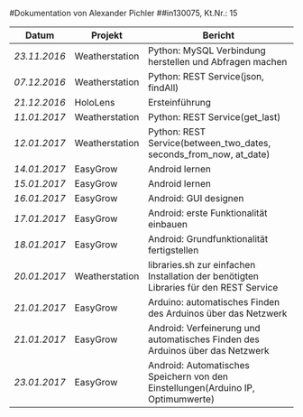 #Dokumentation von Alexander Pichler
##in130075, Kt.Nr.: 15


| Datum | Projekt | Bericht |
|---|---|---|
|*23.11.2016*|Weatherstation|Python: MySQL Verbindung herstellen und Abfragen machen|
|*07.12.2016*|Weatherstation|Python: REST Service(json, findAll)|
|*21.12.2016*|HoloLens|Ersteinführung|
|*11.01.2017*|Weatherstation|Python: REST Service(get_last)|
|*12.01.2017*|Weatherstation|Python: REST Service(between_two_dates, seconds_from_now, at_date)|
|*14.01.2017*|EasyGrow|Android lernen|
|*15.01.2017*|EasyGrow|Android lernen|
|*16.01.2017*|EasyGrow|Android: GUI designen|
|*17.01.2017*|EasyGrow|Android: erste Funktionalität einbauen|
|*18.01.2017*|EasyGrow|Android: Grundfunktionalität fertigstellen|
|*20.01.2017*|Weatherstation|libraries.sh zur einfachen Installation der benötigten Libraries für den REST Service|
|*21.01.2017*|EasyGrow|Arduino: automatisches Finden des Arduinos über das Netzwerk|
|*21.01.2017*|EasyGrow|Android: Verfeinerung und automatisches Finden des Arduinos über das Netzwerk|
|*23.01.2017*|EasyGrow|Android: Automatisches Speichern von den Einstellungen(Arduino IP, Optimumwerte)|
